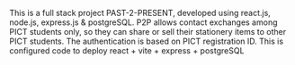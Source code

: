 This is a full stack project PAST-2-PRESENT, developed using react.js, node.js, express.js & postgreSQL.
P2P allows contact exchanges among PICT students only, so they can share or sell their stationery items to other PICT students.
The authentication is based on PICT registration ID.
This is configured code to deploy react + vite + express + postgreSQL
